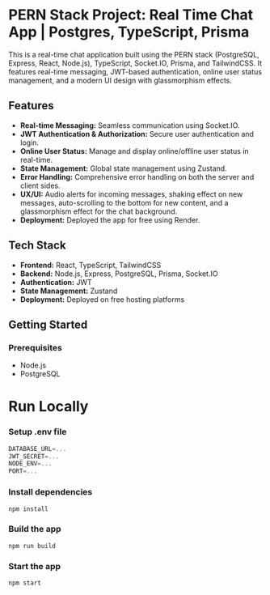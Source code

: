 # PERN Stack Project: Real Time Chat App | Postgres, TypeScript, Prisma

This is a real-time chat application built using the PERN stack (PostgreSQL, Express, React, Node.js), TypeScript, Socket.IO, Prisma, and TailwindCSS. It features real-time messaging, JWT-based authentication, online user status management, and a modern UI design with glassmorphism effects.

## Features

- **Real-time Messaging:** Seamless communication using Socket.IO.
- **JWT Authentication & Authorization:** Secure user authentication and login.
- **Online User Status:** Manage and display online/offline user status in real-time.
- **State Management:** Global state management using Zustand.
- **Error Handling:** Comprehensive error handling on both the server and client sides.
- **UX/UI:** Audio alerts for incoming messages, shaking effect on new messages, auto-scrolling to the bottom for new content, and a glassmorphism effect for the chat background.
- **Deployment:** Deployed the app for free using Render.

## Tech Stack

- **Frontend:** React, TypeScript, TailwindCSS
- **Backend:** Node.js, Express, PostgreSQL, Prisma, Socket.IO
- **Authentication:** JWT
- **State Management:** Zustand
- **Deployment:** Deployed on free hosting platforms

## Getting Started

### Prerequisites

- Node.js
- PostgreSQL

# Run Locally

### Setup .env file

```js
DATABASE_URL=...
JWT_SECRET=...
NODE_ENV=...
PORT=...
```

### Install dependencies

```shell
npm install
```

### Build the app

```shell
npm run build
```

### Start the app

```shell
npm start
```
